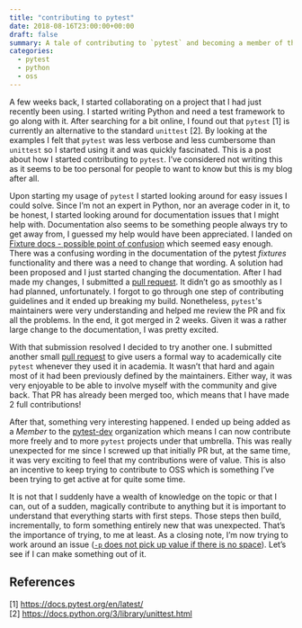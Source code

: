 ```yaml
---
title: "contributing to pytest"
date: 2018-08-16T23:00:00+00:00
draft: false
summary: A tale of contributing to `pytest` and becoming a member of the [pytest-dev](https://github.com/pytest-dev) organization.
categories:
  - pytest
  - python
  - oss
---
```


A few weeks back, I started collaborating on a project that I had just recently been using. I started writing Python and need a test framework to go along with it. After searching for a bit online, I found out that `pytest` [1] is currently an alternative to the standard `unittest` [2]. By looking at the examples I felt that `pytest` was less verbose and less cumbersome than `unittest` so I started using it and was quickly fascinated. This is a post about how I started contributing to `pytest`. I’ve considered not writing this as it seems to be too personal for people to want to know but this is my blog after all.

Upon starting my usage of `pytest` I started looking around for easy issues I could solve. Since I’m not an expert in Python, nor an average coder in it, to be honest, I started looking around for documentation issues that I might help with. Documentation also seems to be something people always try to get away from, I guessed my help would have been appreciated. I landed on [Fixture docs - possible point of confusion](https://github.com/pytest-dev/pytest/issues/3592) which seemed easy enough. There was a confusing wording in the documentation of the pytest _fixtures_ functionality and there was a need to change that wording. A solution had been proposed and I just started changing the documentation. After I had made my changes, I submitted a [pull request](https://github.com/pytest-dev/pytest/pull/3642). It didn’t go as smoothly as I had planned, unfortunately. I forgot to go through one step of contributing guidelines and it ended up breaking my build. Nonetheless, `pytest`'s maintainers were very understanding and helped me review the PR and fix all the problems. In the end, it got merged in 2 weeks. Given it was a rather large change to the documentation, I was pretty excited.

With that submission resolved I decided to try another one. I submitted another small [pull request](https://github.com/pytest-dev/pytest/pull/3683) to give users a formal way to academically cite `pytest` whenever they used it in academia. It wasn’t that hard and again most of it had been previously defined by the maintainers. Either way, it was very enjoyable to be able to involve myself with the community and give back. That PR has already been merged too, which means that I have made 2 full contributions!

After that, something very interesting happened. I ended up being added as a _Member_ to the [pytest-dev](https://github.com/pytest-dev) organization which means I can now contribute more freely and to more `pytest` projects under that umbrella. This was really unexpected for me since I screwed up that initially PR but, at the same time, it was very exciting to feel that my contributions were of value. This is also an incentive to keep trying to contribute to OSS which is something I’ve been trying to get active at for quite some time.

It is not that I suddenly have a wealth of knowledge on the topic or that I can, out of a sudden, magically contribute to anything but it is important to understand that everything starts with first steps. Those steps then build, incrementally, to form something entirely new that was unexpected. That’s the importance of trying, to me at least. As a closing note, I’m now trying to work around an issue ([`-p` does not pick up value if there is no space](https://github.com/pytest-dev/pytest/issues/3532)). Let’s see if I can make something out of it.

## References

[1] https://docs.pytest.org/en/latest/  
[2] https://docs.python.org/3/library/unittest.html  
